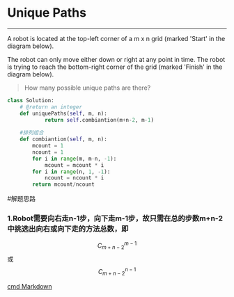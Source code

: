 # Unique Paths
---
A robot is located at the top-left corner of a m x n grid (marked 'Start' in the diagram below).

The robot can only move either down or right at any point in time. The robot is trying to reach the bottom-right corner of the grid (marked 'Finish' in the diagram below).

> How many possible unique paths are there?

```python
class Solution:
    # @return an integer
    def uniquePaths(self, m, n):
            return self.combiantion(m+n-2, m-1)
        
    #排列组合
    def combiantion(self, m, n):
        mcount = 1
        ncount = 1
        for i in range(m, m-n, -1):
            mcount = mcount * i
        for i in range(n, 1, -1):
            ncount = ncount * i
        return mcount/ncount
```
#解题思路
### 1.Robot需要向右走n-1步，向下走m-1步，故只需在总的步数m+n-2中挑选出向右或向下走的方法总数，即
$$C_{m+n-2}^{m-1}$$
或
$$C_{m+n-2}^{n-1}$$

[cmd Markdown](https://www.zybuluo.com/hetong/note/46346)


